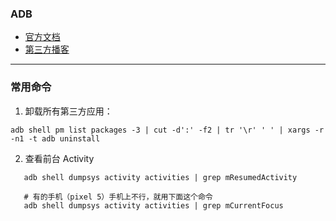 ### ADB

- [官方文档](https://developer.android.google.cn/studio/command-line/adb)
- [第三方播客](https://mazhuang.org/awesome-adb/)

 

---

### 常用命令

1. 卸载所有第三方应用：

```shell
adb shell pm list packages -3 | cut -d':' -f2 | tr '\r' ' ' | xargs -r -n1 -t adb uninstall

```

2. 查看前台 Activity
```shell
   adb shell dumpsys activity activities | grep mResumedActivity
   
   # 有的手机（pixel 5）手机上不行，就用下面这个命令
   adb shell dumpsys activity activities | grep mCurrentFocus
```

   

